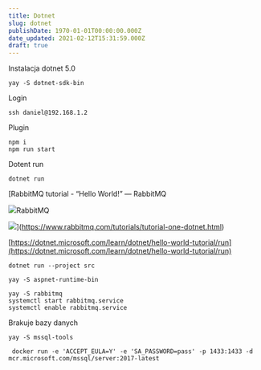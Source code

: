 ```yaml
---
title: Dotnet
slug: dotnet
publishDate: 1970-01-01T00:00:00.000Z
date_updated: 2021-02-12T15:31:59.000Z
draft: true
---
```


Instalacja dotnet 5.0

```
yay -S dotnet-sdk-bin
```

Login

```
ssh daniel@192.168.1.2
```

Plugin

```
npm i
npm run start
```

Dotent run

```
dotnet run
```

[RabbitMQ tutorial - “Hello World!” — RabbitMQ

![](https://www.rabbitmq.com/favicon.ico)RabbitMQ

![](https://www.rabbitmq.com/img/logo-rabbitmq.svg)](https://www.rabbitmq.com/tutorials/tutorial-one-dotnet.html)

[https://dotnet.microsoft.com/learn/dotnet/hello-world-tutorial/run](https://dotnet.microsoft.com/learn/dotnet/hello-world-tutorial/run)

```
dotnet run --project src
```

```
yay -S aspnet-runtime-bin
```

```
yay -S rabbitmq
systemctl start rabbitmq.service
systemctl enable rabbitmq.service
```

Brakuje bazy danych

```
yay -S mssql-tools
```

```
 docker run -e 'ACCEPT_EULA=Y' -e 'SA_PASSWORD=pass' -p 1433:1433 -d mcr.microsoft.com/mssql/server:2017-latest
```
